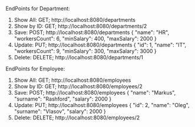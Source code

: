 EndPoints for Department:
1. Show All: GET; http://localhost:8080/departments
2. Show by ID: GET; http://localhost:8080/departments/2
3. Save: POST; http://localhost:8080/departments
   {
   "name": "HR",
   "workersCount": 6,
   "minSalary": 400,
   "maxSalary": 2000
   }
4. Update: PUT; http://localhost:8080/departments
   {
   "id": 1,
   "name": "IT",
   "workersCount": 9,
   "minSalary": 300,
   "maxSalary": 3000
   }
5. Delete: DELETE; http://localhost:8080/departments/1


EndPoints for Employee:
1. Show All: GET; http://localhost:8080/employees
2. Show by ID: GET; http://localhost:8080/employees/2
3. Save: POST; http://localhost:8080/employees
   {
   "name": "Markus",
   "surname": "Rashford",
   "salary": 2000
   }
4. Update: PUT; http://localhost:8080/employees
   {
   "id": 2,
   "name": "Oleg",
   "surname": "Vlasov",
   "salary": 2000
   }
5. Delete: DELETE; http://localhost:8080/employees/2